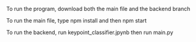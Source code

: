 To run the program, download both the main file and the backend branch

To run the main file, type npm install and then npm start

To run the backend, run keypoint_classifier.jpynb then run main.py
